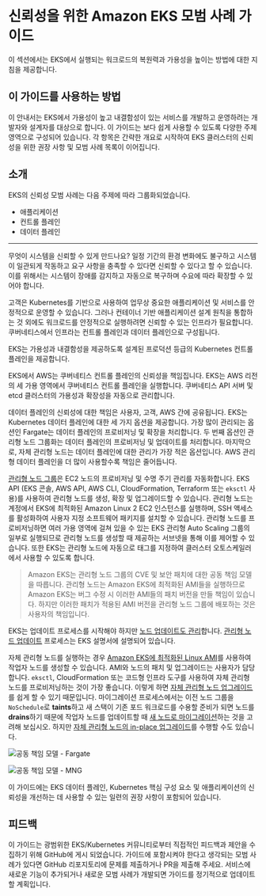 # 신뢰성을 위한 Amazon EKS 모범 사례 가이드

이 섹션에서는 EKS에서 실행되는 워크로드의 복원력과 가용성을 높이는 방법에 대한 지침을 제공합니다.

## 이 가이드를 사용하는 방법

이 안내서는 EKS에서 가용성이 높고 내결함성이 있는 서비스를 개발하고 운영하려는 개발자와 설계자를 대상으로 합니다. 이 가이드는 보다 쉽게 사용할 수 있도록 다양한 주제 영역으로 구성되어 있습니다. 각 항목은 간략한 개요로 시작하여 EKS 클러스터의 신뢰성을 위한 권장 사항 및 모범 사례 목록이 이어집니다.

## 소개

EKS의 신뢰성 모범 사례는 다음 주제에 따라 그룹화되었습니다.

* 애플리케이션
* 컨트롤 플레인
* 데이터 플레인

---

무엇이 시스템을 신뢰할 수 있게 만드나요? 일정 기간의 환경 변화에도 불구하고 시스템이 일관되게 작동하고 요구 사항을 충족할 수 있다면 신뢰할 수 있다고 할 수 있습니다. 이를 위해서는 시스템이 장애를 감지하고 자동으로 복구하며 수요에 따라 확장할 수 있어야 합니다.

고객은 Kubernetes를 기반으로 사용하여 업무상 중요한 애플리케이션 및 서비스를 안정적으로 운영할 수 있습니다. 그러나 컨테이너 기반 애플리케이션 설계 원칙을 통합하는 것 외에도 워크로드를 안정적으로 실행하려면 신뢰할 수 있는 인프라가 필요합니다. 쿠버네티스에서 인프라는 컨트롤 플레인과 데이터 플레인으로 구성됩니다.

EKS는 가용성과 내결함성을 제공하도록 설계된 프로덕션 등급의 Kubernetes 컨트롤 플레인을 제공합니다.

EKS에서 AWS는 쿠버네티스 컨트롤 플레인의 신뢰성을 책임집니다. EKS는 AWS 리전의 세 가용 영역에서 쿠버네티스 컨트롤 플레인을 실행합니다. 쿠버네티스 API 서버 및 etcd 클러스터의 가용성과 확장성을 자동으로 관리합니다.

데이터 플레인의 신뢰성에 대한 책임은 사용자, 고객, AWS 간에 공유됩니다. EKS는 Kubernetes 데이터 플레인에 대한 세 가지 옵션을 제공합니다. 가장 많이 관리되는 옵션인 Fargate는 데이터 플레인의 프로비저닝 및 확장을 처리합니다. 두 번째 옵션인 관리형 노드 그룹화는 데이터 플레인의 프로비저닝 및 업데이트를 처리합니다. 마지막으로, 자체 관리형 노드는 데이터 플레인에 대한 관리가 가장 적은 옵션입니다. AWS 관리형 데이터 플레인을 더 많이 사용할수록 책임은 줄어듭니다.

[관리형 노드 그룹](https://docs.aws.amazon.com/eks/latest/userguide/managed-node-groups.html)은 EC2 노드의 프로비저닝 및 수명 주기 관리를 자동화합니다. EKS API (EKS 콘솔, AWS API, AWS CLI, CloudFormation, Terraform 또는 `eksctl` 사용)를 사용하여 관리형 노드를 생성, 확장 및 업그레이드할 수 있습니다. 관리형 노드는 계정에서 EKS에 최적화된 Amazon Linux 2 EC2 인스턴스를 실행하며, SSH 액세스를 활성화하여 사용자 지정 소프트웨어 패키지를 설치할 수 있습니다. 관리형 노드를 프로비저닝하면 여러 가용 영역에 걸쳐 있을 수 있는 EKS 관리형 Auto Scaling 그룹의 일부로 실행되므로 관리형 노드를 생성할 때 제공하는 서브넷을 통해 이를 제어할 수 있습니다. 또한 EKS는 관리형 노드에 자동으로 태그를 지정하여 클러스터 오토스케일러에서 사용할 수 있도록 합니다.

> Amazon EKS는 관리형 노드 그룹의 CVE 및 보안 패치에 대한 공동 책임 모델을 따릅니다. 관리형 노드는 Amazon EKS에 최적화된 AMI들을 실행하므로 Amazon EKS는 버그 수정 시 이러한 AMI들의 패치 버전을 만들 책임이 있습니다. 하지만 이러한 패치가 적용된 AMI 버전을 관리형 노드 그룹에 배포하는 것은 사용자의 책임입니다.

EKS는 업데이트 프로세스를 시작해야 하지만 [노드 업데이트도 관리](https://docs.aws.amazon.com/eks/latest/userguide/update-managed-node-group.html)합니다. [관리형 노드 업데이트](https://docs.aws.amazon.com/eks/latest/userguide/managed-node-update-behavior.html) 프로세스는 EKS 설명서에 설명되어 있습니다.

자체 관리형 노드를 실행하는 경우 [Amazon EKS에 최적화된 Linux AMI](https://docs.aws.amazon.com/eks/latest/userguide/eks-optimized-ami.html)를 사용하여 작업자 노드를 생성할 수 있습니다. AMI와 노드의 패치 및 업그레이드는 사용자가 담당합니다. `eksctl`, CloudFormation 또는 코드형 인프라 도구를 사용하여 자체 관리형 노드를 프로비저닝하는 것이 가장 좋습니다. 이렇게 하면 [자체 관리형 노드 업그레이드](https://docs.aws.amazon.com/eks/latest/userguide/update-workers.html)를 쉽게 할 수 있기 때문입니다. 마이그레이션 프로세스에서는 이전 노드 그룹을 `NoSchedule`로 **taints**하고 새 스택이 기존 포드 워크로드를 수용할 준비가 되면 노드를 **drains**하기 때문에 작업자 노드를 업데이트할 때 [새 노드로 마이그레이션](https://docs.aws.amazon.com/eks/latest/userguide/migrate-stack.html)하는 것을 고려해 보십시오. 하지만 [자체 관리형 노드의 in-place 업그레이드](https://docs.aws.amazon.com/eks/latest/userguide/update-stack.html)를 수행할 수도 있습니다.

![공동 책임 모델 - Fargate](./images/SRM-Fargate.jpeg)

![공동 책임 모델 - MNG](./images/SRM-MNG.jpeg)

이 가이드에는 EKS 데이터 플레인, Kubernetes 핵심 구성 요소 및 애플리케이션의 신뢰성을 개선하는 데 사용할 수 있는 일련의 권장 사항이 포함되어 있습니다.

## 피드백

이 가이드는 광범위한 EKS/Kubernetes 커뮤니티로부터 직접적인 피드백과 제안을 수집하기 위해 GitHub에 게시 되었습니다. 가이드에 포함시켜야 한다고 생각되는 모범 사례가 있다면 GitHub 리포지토리에 문제를 제출하거나 PR을 제출해 주세요. 서비스에 새로운 기능이 추가되거나 새로운 모범 사례가 개발되면 가이드를 정기적으로 업데이트할 계획입니다.
